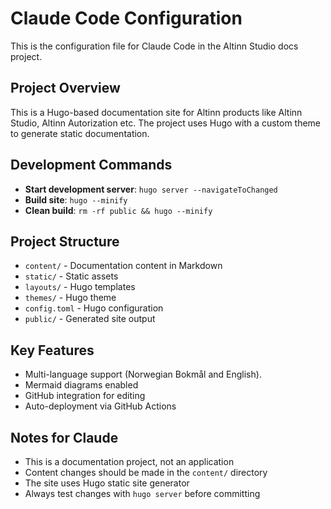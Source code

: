 # Claude Code Configuration

This is the configuration file for Claude Code in the Altinn Studio docs project.

## Project Overview
This is a Hugo-based documentation site for Altinn products like Altinn Studio, Altinn Autorization etc. The project uses Hugo with a custom theme to generate static documentation.

## Development Commands
- **Start development server**: `hugo server --navigateToChanged`
- **Build site**: `hugo --minify`
- **Clean build**: `rm -rf public && hugo --minify`

## Project Structure
- `content/` - Documentation content in Markdown
- `static/` - Static assets
- `layouts/` - Hugo templates
- `themes/` - Hugo theme
- `config.toml` - Hugo configuration
- `public/` - Generated site output

## Key Features
- Multi-language support (Norwegian Bokmål and English).
- Mermaid diagrams enabled
- GitHub integration for editing
- Auto-deployment via GitHub Actions

## Notes for Claude
- This is a documentation project, not an application
- Content changes should be made in the `content/` directory
- The site uses Hugo static site generator
- Always test changes with `hugo server` before committing